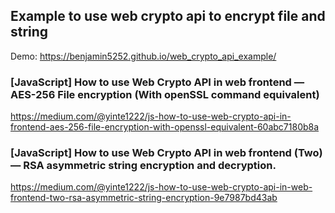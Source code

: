 ## Example to use web crypto api to encrypt file and string

Demo: 
https://benjamin5252.github.io/web_crypto_api_example/

### [JavaScript] How to use Web Crypto API in web frontend — AES-256 File encryption (With openSSL command equivalent)
https://medium.com/@yinte1222/js-how-to-use-web-crypto-api-in-frontend-aes-256-file-encryption-with-openssl-equivalent-60abc7180b8a

### [JavaScript] How to use Web Crypto API in web frontend (Two) — RSA asymmetric string encryption and decryption.
https://medium.com/@yinte1222/js-how-to-use-web-crypto-api-in-web-frontend-two-rsa-asymmetric-string-encryption-9e7987bd43ab


